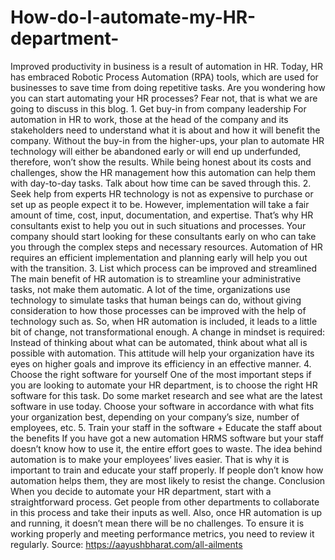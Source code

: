 # How-do-I-automate-my-HR-department-
Improved productivity in business is a result of automation in HR. Today, HR has embraced Robotic Process Automation (RPA) tools, which are used for businesses to save time from doing repetitive tasks. Are you wondering how you can start automating your HR processes? Fear not, that is what we are going to discuss in this blog.  1.      Get buy-in from company leadership For automation in HR to work, those at the head of the company and its stakeholders need to understand what it is about and how it will benefit the company. Without the buy-in from the higher-ups, your plan to automate HR technology will either be abandoned early or will end up underfunded, therefore, won’t show the results. While being honest about its costs and challenges, show the HR management how this automation can help them with day-to-day tasks. Talk about how time can be saved through this. 2.      Seek help from experts HR technology is not as expensive to purchase or set up as people expect it to be. However, implementation will take a fair amount of time, cost, input, documentation, and expertise. That’s why HR consultants exist to help you out in such situations and processes. Your company should start looking for these consultants early on who can take you through the complex steps and necessary resources. Automation of HR requires an efficient implementation and planning early will help you out with the transition. 3.      List which process can be improved and streamlined The main benefit of HR automation is to streamline your administrative tasks, not make them automatic. A lot of the time, organizations use technology to simulate tasks that human beings can do, without giving consideration to how those processes can be improved with the help of technology such as. So, when HR automation is included, it leads to a little bit of change, not transformational enough. A change in mindset is required: Instead of thinking about what can be automated, think about what all is possible with automation. This attitude will help your organization have its eyes on higher goals and improve its efficiency in an effective manner. 4.      Choose the right software for yourself One of the most important steps if you are looking to automate your HR department, is to choose the right HR software for this task. Do some market research and see what are the latest software in use today. Choose your software in accordance with what fits your organization best, depending on your company’s size, number of employees, etc. 5.      Train your staff in the software + Educate the staff about the benefits If you have got a new automation HRMS software but your staff doesn’t know how to use it, the entire effort goes to waste. The idea behind automation is to make your employees’ lives easier. That is why it is important to train and educate your staff properly. If people don’t know how automation helps them, they are most likely to resist the change. Conclusion When you decide to automate your HR department, start with a straightforward process. Get people from other departments to collaborate in this process and take their inputs as well. Also, once HR automation is up and running, it doesn’t mean there will be no challenges. To ensure it is working properly and meeting performance metrics, you need to review it regularly.  Source: https://aayushbharat.com/all-ailments
